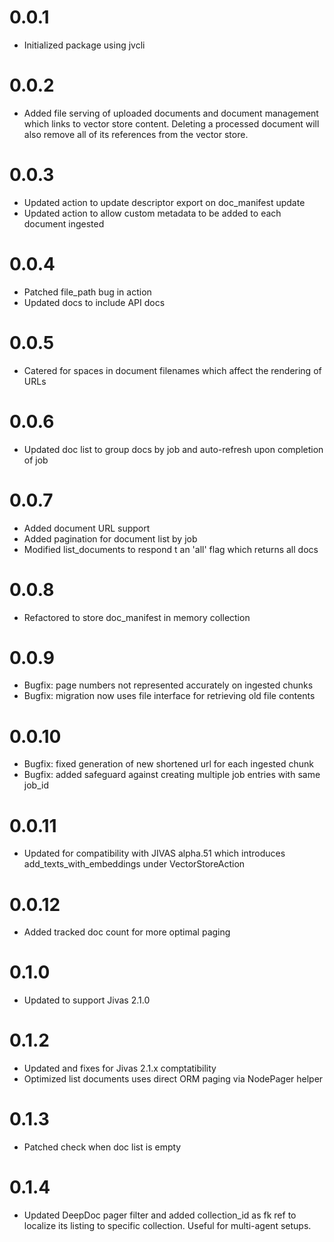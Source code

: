 # 0.0.1
- Initialized package using jvcli

# 0.0.2
- Added file serving of uploaded documents and document management which links to vector store content. Deleting a processed document will also remove all of its references from the vector store.

# 0.0.3
- Updated action to update descriptor export on doc_manifest update
- Updated action to allow custom metadata to be added to each document ingested

# 0.0.4
- Patched file_path bug in action
- Updated docs to include API docs

# 0.0.5
- Catered for spaces in document filenames which affect the rendering of URLs

# 0.0.6
- Updated doc list to group docs by job and auto-refresh upon completion of job

# 0.0.7
- Added document URL support
- Added pagination for document list by job
- Modified list_documents to respond t an 'all' flag which returns all docs

# 0.0.8
- Refactored to store doc_manifest in memory collection

# 0.0.9
- Bugfix: page numbers not represented accurately on ingested chunks
- Bugfix: migration now uses file interface for retrieving old file contents

# 0.0.10
- Bugfix: fixed generation of new shortened url for each ingested chunk
- Bugfix: added safeguard against creating multiple job entries with same job_id

# 0.0.11
- Updated for compatibility with JIVAS alpha.51 which introduces add_texts_with_embeddings under VectorStoreAction

# 0.0.12
- Added tracked doc count for more optimal paging

# 0.1.0
- Updated to support Jivas 2.1.0

# 0.1.2
- Updated and fixes for Jivas 2.1.x comptatibility
- Optimized list documents uses direct ORM paging via NodePager helper

# 0.1.3
- Patched check when doc list is empty

# 0.1.4
- Updated DeepDoc pager filter and added collection_id as fk ref to localize its listing to specific collection. Useful for multi-agent setups.